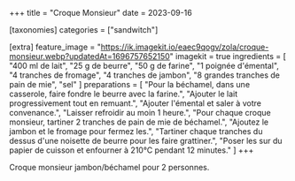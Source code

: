 +++
title = "Croque Monsieur"
date = 2023-09-16

[taxonomies]
categories = ["sandwitch"]

[extra]
feature_image = "https://ik.imagekit.io/eaec9qogv/zola/croque-monsieur.webp?updatedAt=1696757652150"
imagekit = true
ingredients = [
  "400 ml de lait",
  "25 g de beurre",
  "50 g de farine",
  "1 poignée d'émental",
  "4 tranches de fromage",
  "4 tranches de jambon",
  "8 grandes tranches de pain de mie",
  "sel"
]
preparations = [
  "Pour la béchamel, dans une casserole, faire fondre le beurre avec la farine.",
  "Ajouter le lait progressivement tout en remuant.",
  "Ajouter l'émental et saler à votre convenance.",
  "Laisser refroidir au moin 1 heure.",
  "Pour chaque croque monsieur, tartiner 2 tranches de pain de mie de béchamel.",
  "Ajoutez le jambon et le fromage pour fermez les.",
  "Tartiner chaque tranches du dessus d'une noisette de beurre pour les faire grattiner.",
  "Poser les sur du papier de cuisson et enfourner à 210°C pendant 12 minutes."
]
+++

Croque monsieur jambon/béchamel pour 2 personnes.

